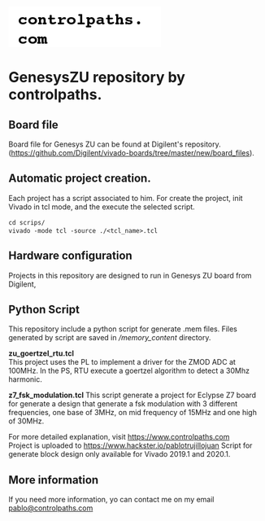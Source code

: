 ![image](doc/logo.png)
# GenesysZU repository by controlpaths.

## Board file
Board file for Genesys ZU can be found at Digilent's repository. (https://github.com/Digilent/vivado-boards/tree/master/new/board_files).

## Automatic project creation.
Each project has a script associated to him. For create the project, init Vivado in tcl mode, and the execute the selected script.

```
cd scrips/
vivado -mode tcl -source ./<tcl_name>.tcl
```
## Hardware configuration
Projects in this repository are designed to run in Genesys ZU board from Digilent,

## Python Script
This repository include a python script for generate .mem files. Files generated by script are saved in */memory_content* directory.

**zu_goertzel_rtu.tcl**  
This project uses the PL to implement a driver for the ZMOD ADC at 100MHz. In the PS, RTU execute a goertzel algorithm to detect a 30Mhz harmonic.  

**z7_fsk_modulation.tcl**
This script generate a project for Eclypse Z7 board for generate a design that generate a fsk modulation with 3 different frequencies, one base of 3MHz, on mid frequency of 15MHz and one high of 30MHz.

For more detailed explanation, visit https://www.controlpaths.com  
Project is uploaded to https://www.hackster.io/pablotrujillojuan
Script for generate block design only available for Vivado 2019.1 and 2020.1.

## More information
If you need more information, yo can contact me on my email pablo@controlpaths.com
